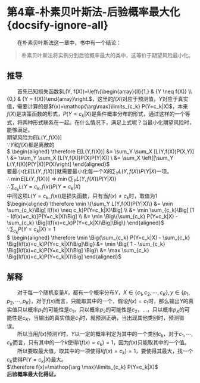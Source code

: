 ﻿# 第4章-朴素贝叶斯法-后验概率最大化{docsify-ignore-all}

&emsp;&emsp;在朴素贝叶斯法这一章中，书中有一个结论：

> 朴素贝叶斯法将实例分到后验概率最大的类中，这等价于期望风险最小化。

## 推导
&emsp;&emsp;首先已知损失函数$L(Y, f(X))=\left\{\begin{array}{ll}{1,} & {Y \neq f(X)} \\ {0,} & {Y = f(X)}\end{array}\right.$，这里的$f(X)$对应于预测值，$Y$对应于真实值，需要计算的是$f(x)=\mathop{\arg\max}\limits_{c_k} P(Y=c_k|X)$，本来$f(X)$是决策函数的形式，$P(Y=c_k|X)$是条件概率分布的形式，通过这样的一个等式，将两种形式联系在一起。在什么情况下，满足上式呢？当最小化期望风险时，能够满足。  
期望风险为$E[L(Y,f(X))]$  
$\because Y$和$f(X)$都是离散的  
$ \begin{aligned} \therefore E[L(Y,f(X))]
&= \sum_Y \sum_X [L(Y,f(X))P(X,Y)] \\
&= \sum_Y \sum_X [L(Y,f(X))P(X)P(Y|X)] \\
&= \sum_X \left[[\sum_Y L(Y,f(X))P(Y|X)]P(X)\right]
\end{aligned}$  
要最小化$E[L(Y,f(X))]$就需要最小化每一个$X$的$\sum_Y L(Y,f(X))P(Y|X)$一项。  
$\therefore \min E[L(Y,f(X))] \Rightarrow \min \{\sum_Y L(Y,f(X))P(Y|X)\}$  
$\displaystyle \therefore \sum_{c_k} L(Y=c_k, f(x))P(Y=c_k|X)$  
中间这项$L(Y=c_k, f(x))$是损失函数，只有当$f(x) \neq c_k$时，取值为1  
$\begin{aligned} \therefore \min \{\sum_Y L(Y,f(X))P(Y|X)\}
&= \min \sum_{c_k}\Big[ I(f(x) \neq c_k)P(Y=c_k|X)\Big] \\
&= \min \sum_{c_k}\Big[ [1 - I(f(x)=c_k)]P(Y=c_k|X)\Big] \\
&= \min \Big\{\sum_{c_k} P(Y=c_k|X) - \sum_{c_k} \Big[I(f(x)=c_k)P(Y=c_k|X)\Big]\Big\}
\end{aligned}$  
$\displaystyle \because \sum_{c_k} P(Y=c_k|X) = 1$  
$ \begin{aligned} \therefore \min \Big\{\sum_{c_k} P(Y=c_k|X) - \sum_{c_k} \Big[I(f(x)=c_k)P(Y=c_k|X)\Big]\Big\}
&= \min \Big\{ 1 - \sum_{c_k} \Big[I(f(x)=c_k)P(Y=c_k|X)\Big] \Big\}\\ 
&= \max \sum_{c_k} \Big[I(f(x)=c_k)P(Y=c_k|X)\Big]
\end{aligned}$ 

## 解释 
&emsp;&emsp;对于每一个随机变量$X$，都有一个概率分布$Y$，$X \in \{c_1, c_2, \cdots, c_K\}, y \in \{p_1, p_2, \cdots, p_K\}$，对于$f(x)$而言，只能取其中的一个，假设$f(x)=c_1$时，那么输出$Y$的真实值只以概率$p_1$的可能性是$c_1$，只以概率$p_2$的可能性是$c_2$，...，只以概率$p_K$的可能性是$c_K$，当输出的真实值是$c_1$时，就预测正确，当出现其他类别时，预测错误。  
&emsp;&emsp;所以当用$f(x)$预测$Y$时，$Y$以一定的概率判定为其中的一个类别$c_k$，对于$c_1,\cdots,c_K$而言，只有其中的一个$k$使得$I(f(x)=c_k)=1$，因为$f(x)$只能取其中的一个值。  
&emsp;&emsp;所以要取最大值，取其中的一项使得$I(f(x)=c_k)=1$，要使得其最大，找一个$c_k$使得$P(Y=c_k|X)$最大。  
$\therefore f(x)=\mathop{\arg \max}\limits_{c_k} P(Y=c_k|X)$  
**后验概率最大化得证。** 